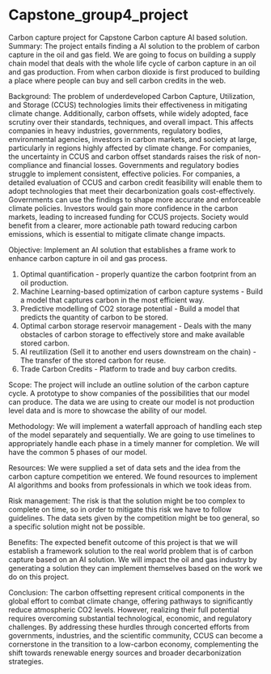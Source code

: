 # Capstone_group4_project
Carbon capture project for Capstone 
Carbon capture AI based solution.
Summary: 
The project entails finding a AI solution to the problem of carbon capture in the oil and gas field. We are going to focus on building a supply chain model that deals with the whole life cycle of carbon capture in an oil and gas production. From when carbon dioxide is first produced to building a place where people can buy and sell carbon credits in the web.

Background: 
The problem of underdeveloped Carbon Capture, Utilization, and Storage (CCUS) technologies limits their effectiveness in mitigating climate change. Additionally, carbon offsets, while widely adopted, face scrutiny over their standards, techniques, and overall impact.
This affects companies in heavy industries, governments, regulatory bodies, environmental agencies, investors in carbon markets, and society at large, particularly in regions highly affected by climate change.
For companies, the uncertainty in CCUS and carbon offset standards raises the risk of non-compliance and financial losses. Governments and regulatory bodies struggle to implement consistent, effective policies. 
For companies, a detailed evaluation of CCUS and carbon credit feasibility will enable them to adopt technologies that meet their decarbonization goals cost-effectively. Governments can use the findings to shape more accurate and enforceable climate policies. 
Investors would gain more confidence in the carbon markets, leading to increased
funding for CCUS projects. Society would benefit from a clearer, more actionable path toward reducing carbon emissions, which is essential to mitigate climate change impacts.

Objective: 
Implement an AI solution that establishes a frame work to enhance carbon capture in oil and gas process.
1. Optimal quantification - properly quantize the carbon footprint from an oil production.
2. Machine Learning-based optimization of carbon capture systems - Build a model that captures carbon in the most efficient way.
3. Predictive modelling of CO2 storage potential - Build a model that predicts the quantity of carbon to be stored.
4. Optimal carbon storage reservoir management - Deals with the many obstacles of carbon storage to effectively store and make available stored carbon.
5. AI reutilization (Sell it to another end users downstream on the chain) - The transfer of the stored carbon for reuse.
6. Trade Carbon Credits - Platform to trade and buy carbon credits.

Scope:
The project will include an outline solution of the carbon capture cycle. A prototype to show companies of the possibilities that our model can produce. The data we are using to create our model is not production level data and is more to showcase the ability of our model.

Methodology:
We will implement a waterfall approach of handling each step of the model separately and sequentially. We are going to use timelines to appropriately handle each phase in a timely manner for completion. We will have the common 5 phases of our model.

Resources: 
We were supplied a set of data sets and the idea from the carbon capture competition we entered.
We found resources to implement AI algorithms and books from professionals in which we took ideas from.

Risk management: 
The risk is that the solution might be too complex to complete on time, so in order to mitigate this risk we have to follow guidelines.
The data sets given by the competition might be too general, so a specific solution might not be possible.

Benefits: 
The expected benefit outcome of this project is that we will establish a framework solution to the real world problem that is of carbon capture based on an AI solution. We will impact the oil and gas industry by generating a solution they can implement themselves based on the work we do on this project.

Conclusion: 
The carbon offsetting represent critical components in the global effort to combat climate
change, offering pathways to significantly reduce atmospheric CO2 levels. 
However, realizing their full potential requires overcoming substantial technological, economic, and regulatory challenges. By addressing these hurdles through concerted efforts from governments, industries, and the scientific community, CCUS can become a cornerstone in the transition to a low-carbon economy, complementing the shift towards renewable energy sources and broader decarbonization strategies.

